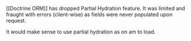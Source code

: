 [[Doctrine ORM]] has dropped Partial Hydration feature. 
It was limited and fraught with errors (client-wise) as fields were never populated upon request.

It would make sense to use partial hydration as on am to load.

